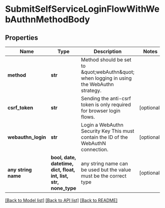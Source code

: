 # SubmitSelfServiceLoginFlowWithWebAuthnMethodBody


## Properties
Name | Type | Description | Notes
------------ | ------------- | ------------- | -------------
**method** | **str** | Method should be set to \&quot;webAuthn\&quot; when logging in using the WebAuthn strategy. | 
**csrf_token** | **str** | Sending the anti-csrf token is only required for browser login flows. | [optional] 
**webauthn_login** | **str** | Login a WebAuthn Security Key  This must contain the ID of the WebAuthN connection. | [optional] 
**any string name** | **bool, date, datetime, dict, float, int, list, str, none_type** | any string name can be used but the value must be the correct type | [optional]

[[Back to Model list]](../README.md#documentation-for-models) [[Back to API list]](../README.md#documentation-for-api-endpoints) [[Back to README]](../README.md)


